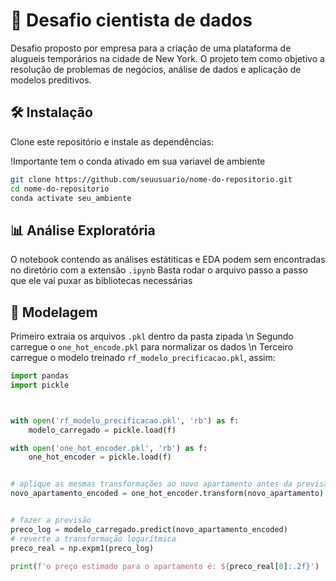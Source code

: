 # 📌 Desafio cientista de dados
Desafio proposto por empresa para a criação de uma plataforma de alugueis temporários na cidade de New York. O projeto tem como objetivo  a resolução de problemas de negócios, análise de dados e aplicação de modelos preditivos.

## 🛠️ Instalação
Clone este repositório e instale as dependências:

!Importante tem o conda ativado em sua variavel de ambiente

```bash
git clone https://github.com/seuusuario/nome-do-repositorio.git
cd nome-do-repositorio
conda activate seu_ambiente
```

## 📊 Análise Exploratória
O notebook contendo as análises estátiticas e EDA podem sem encontradas no diretório com a extensão ```.ipynb```
Basta rodar o arquivo passo a passo que ele vai puxar as bibliotecas necessárias

## 🤖 Modelagem
Primeiro extraia os arquivos ```.pkl``` dentro da pasta zipada \n
Segundo carregue o ```one_hot_encode.pkl```  para normalizar os dados \n
Terceiro carregue o modelo treinado ```rf_modelo_precificacao.pkl```, assim:
```python
import pandas
import pickle



with open('rf_modelo_precificacao.pkl', 'rb') as f:
    modelo_carregado = pickle.load(f)

with open('one_hot_encoder.pkl', 'rb') as f:
    one_hot_encoder = pickle.load(f)


# aplique as mesmas transformações ao novo apartamento antes da previsão
novo_apartamento_encoded = one_hot_encoder.transform(novo_apartamento)


# fazer a previsão
preco_log = modelo_carregado.predict(novo_apartamento_encoded)
# reverte a transformação logarítmica
preco_real = np.expm1(preco_log)  

print(f'o preço estimado para o apartamento é: ${preco_real[0]:.2f}')
```
## 
